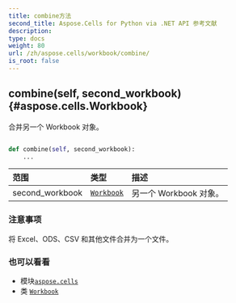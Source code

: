 ```yaml
---
title: combine方法
second_title: Aspose.Cells for Python via .NET API 参考文献
description:
type: docs
weight: 80
url: /zh/aspose.cells/workbook/combine/
is_root: false
---
```

##  combine(self, second_workbook) {#aspose.cells.Workbook}
合并另一个 Workbook 对象。



```python

def combine(self, second_workbook):
    ...
```


|范围|类型|描述|
| :- | :- | :- |
| second_workbook | [`Workbook`](/cells/python-net/zh/aspose.cells/workbook) |另一个 Workbook 对象。|
### 注意事项

将 Excel、ODS、CSV 和其他文件合并为一个文件。


### 也可以看看

* 模块[`aspose.cells`](../../)
* 类 [`Workbook`](/cells/python-net/zh/aspose.cells/workbook)
